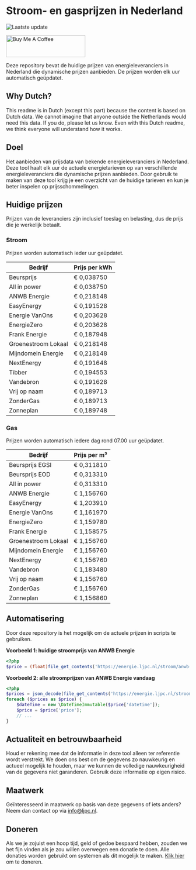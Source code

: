 # Stroom- en gasprijzen in Nederland

![Laatste update](https://img.shields.io/badge/laatste%20update-2025--09--15%2008%3A00%20CET-brightgreen)

<a href="https://www.buymeacoffee.com/Lars-" target="_blank"><img src="https://cdn.buymeacoffee.com/buttons/v2/default-orange.png" alt="Buy Me A Coffee" height="60" style="height: 60px !important;width: 217px !important;" ></a>

Deze repository bevat de huidige prijzen van energieleveranciers in Nederland die dynamische prijzen aanbieden. De prijzen worden elk uur automatisch geüpdatet.

## Why Dutch?

This readme is in Dutch (except this part) because the content is based on Dutch data. We cannot imagine that anyone outside the Netherlands would need this data. If you do, please let us know. Even with this Dutch readme, we think
everyone will understand how it works.

## Doel

Het aanbieden van prijsdata van bekende energieleveranciers in Nederland. Deze tool haalt elk uur de actuele energietarieven op van verschillende energieleveranciers die dynamische prijzen aanbieden. Door gebruik te maken van deze tool
krijg je een overzicht van de huidige tarieven en kun je beter inspelen op prijsschommelingen.

## Huidige prijzen

Prijzen van de leveranciers zijn inclusief toeslag en belasting, dus de prijs die je werkelijk betaalt.

### Stroom

Prijzen worden automatisch ieder uur geüpdatet.

 Bedrijf | Prijs per kWh 
---------|---------------
Beursprijs | € 0,038750
All in power | € 0,038750
ANWB Energie | € 0,218148
EasyEnergy | € 0,191528
Energie VanOns | € 0,203628
EnergieZero | € 0,203628
Frank Energie | € 0,187948
Groenestroom Lokaal | € 0,218148
Mijndomein Energie | € 0,218148
NextEnergy | € 0,191648
Tibber | € 0,194553
Vandebron | € 0,191628
Vrij op naam | € 0,189713
ZonderGas | € 0,189713
Zonneplan | € 0,189748


### Gas

Prijzen worden automatisch iedere dag rond 07.00 uur geüpdatet.

 Bedrijf | Prijs per m³ 
---------|--------------
Beursprijs EGSI | € 0,311810
Beursprijs EOD | € 0,313310
All in power | € 0,313310
ANWB Energie | € 1,156760
EasyEnergy | € 1,203910
Energie VanOns | € 1,161970
EnergieZero | € 1,159780
Frank Energie | € 1,158575
Groenestroom Lokaal | € 1,156760
Mijndomein Energie | € 1,156760
NextEnergy | € 1,156760
Vandebron | € 1,183480
Vrij op naam | € 1,156760
ZonderGas | € 1,156760
Zonneplan | € 1,156860


## Automatisering

Door deze repository is het mogelijk om de actuele prijzen in scripts te gebruiken.

**Voorbeeld 1: huidige stroomprijs van ANWB Energie**

```php
<?php
$price = (float)file_get_contents('https://energie.ljpc.nl/stroom/anwb-energie-nu.txt');

```

**Voorbeeld 2: alle stroomprijzen van ANWB Energie vandaag**

```php
<?php
$prices = json_decode(file_get_contents('https://energie.ljpc.nl/stroom/all-in-power-vandaag.json'),true);
foreach ($prices as $price) {
    $dateTime = new \DateTimeImmutable($price['datetime']);
    $price = $price['price'];
    // ...
}
```

## Actualiteit en betrouwbaarheid

Houd er rekening mee dat de informatie in deze tool alleen ter referentie wordt verstrekt. We doen ons best om de gegevens zo nauwkeurig en actueel mogelijk te houden, maar we kunnen de volledige nauwkeurigheid van de gegevens niet
garanderen. Gebruik deze informatie op eigen risico.

## Maatwerk

Geïnteresseerd in maatwerk op basis van deze gegevens of iets anders? Neem dan contact op
via [info@ljpc.nl](mailto:info@ljpc.nl?subject=Energie%20prijzen).

## Doneren

Als we je zojuist een hoop tijd, geld of gedoe bespaard hebben, zouden we het fijn vinden als je zou willen overwegen een
donatie te doen. Alle donaties worden gebruikt om systemen als dit mogelijk te
maken. [Klik hier](https://www.buymeacoffee.com/Lars-) om te doneren.
